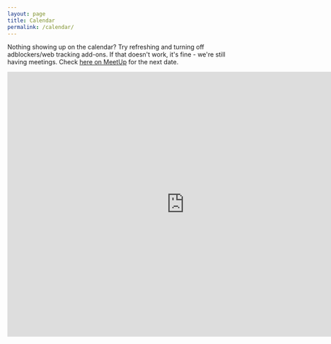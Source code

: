 ```yaml
---
layout: page
title: Calendar
permalink: /calendar/
---
```


Nothing showing up on the calendar? Try refreshing and turning off adblockers/web tracking add-ons. If that doesn't work, it's fine - we're still having meetings. Check [here on MeetUp](https://www.meetup.com/Grassroots-Philosophy-Meetup/) for the next date.

<div style="text-align: center">
<iframe src="https://calendar.google.com/calendar/embed?height=600&amp;wkst=1&amp;bgcolor=%23FFFFFF&amp;src=grplansing%40gmail.com&amp;color=%231B887A&amp;src=83soj83au0scfu4bpfnka740lcele9t0%40import.calendar.google.com&amp;color=%23333333&amp;ctz=America%2FNew_York" style="border-width:0" width="800" height="600" frameborder="0" scrolling="no"></iframe>
</div>
